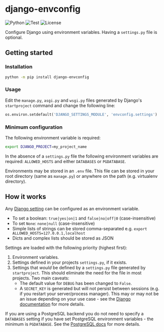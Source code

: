 # django-envconfig

![Python](https://img.shields.io/pypi/pyversions/django-envconfig)
![Test](https://github.com/ely-as/django-envconfig/workflows/Test/badge.svg)
![License](https://img.shields.io/pypi/l/django-envconfig)

Configure Django using environment variables. Having a `settings.py` file is
optional.

## Getting started

### Installation
```sh
python -m pip install django-envconfig
```

### Usage
Edit the `manage.py`, `asgi.py` and `wsgi.py` files generated by Django's
`startproject` command and change the following line:
```py
os.environ.setdefault('DJANGO_SETTINGS_MODULE', 'envconfig.settings')
```

### Minimum configuration
The following environment variable is required:
```sh
export DJANGO_PROJECT=my_project_name
```
In the absence of a `settings.py` file the following environment variables are
required: `ALLOWED_HOSTS` and either `DATABASES` or `PGDATABASE`.

Environments may be stored in an `.env` file. This file can be stored in your
root directory (same as `manage.py`) or anywhere on the path (e.g. virtualenv
directory).

## How it works

Any [Django setting](https://docs.djangoproject.com/en/3.0/ref/settings/) can
be configured as an environment variable.
- To set a boolean: `true|yes|on|1` and `false|no|off|0` (case-insensitive)
- To set `None`: `none|null` (case-insensitive)
- Simple lists of strings can be stored comma-separated e.g. `export ALLOWED_HOSTS=127.0.0.1,localhost`
- Dicts and complex lists should be stored as JSON

Settings are loaded with the following priority (highest first):
1. Environment variables.
2. Settings defined in your projects `settings.py`, if it exists.
3. Settings that *would* be defined by a `settings.py` file generated by
   `startproject`. This should eliminate the need for the file in most
   projects. Two main caveats:
   - The default value for `DEBUG` has been changed to `False`.
   - A `SECRET_KEY` is generated but will not persist between sessions (e.g.
     if you restart your server/process manager). This may or may not be an
     issue depending on your use case - see the
     [Django documentation](https://docs.djangoproject.com/en/dev/ref/settings/#secret-key)
     for more details.

If you are using a PostgreSQL backend you do not need to specify a `DATABASES`
setting if you have set PostgreSQL environment variables - the minimum is
`PGDATABASE`. See the [PostgreSQL docs](https://www.postgresql.org/docs/current/libpq-envars.html)
for more details.
